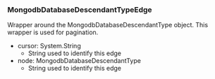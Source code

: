 ### MongodbDatabaseDescendantTypeEdge
Wrapper around the MongodbDatabaseDescendantType object. This wrapper is used for pagination.

- cursor: System.String
  - String used to identify this edge
- node: MongodbDatabaseDescendantType
  - String used to identify this edge
